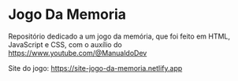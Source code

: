 # Jogo Da Memoria

Repositório dedicado a um jogo da memória, que foi feito em HTML, JavaScript e CSS, com o auxílio do https://www.youtube.com/@ManualdoDev

Site do jogo: 
https://site-jogo-da-memoria.netlify.app
